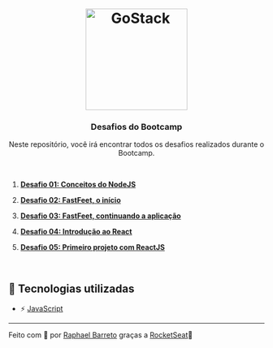 <h1 align="center">
  <img alt="GoStack" src="https://rocketseat-cdn.s3-sa-east-1.amazonaws.com/bootcamp-header.png" width="200px">
</h1>

<h3 align="center">Desafios do Bootcamp</h3>

<p align="center">Neste repositório, você irá encontrar todos os desafios realizados durante o Bootcamp.</p>

<br/>

1. **[Desafio 01: Conceitos do NodeJS](https://github.com/raphabarreto/gostack-desafios/tree/master/01)**

2. **[Desafio 02: FastFeet, o início](https://github.com/raphabarreto/gostack-desafios/tree/master/02)**

3. **[Desafio 03: FastFeet, continuando a aplicação](https://github.com/raphabarreto/gostack-desafios/tree/master/03)**

4. **[Desafio 04: Introdução ao React](https://github.com/raphabarreto/gostack-desafios/tree/master/04)**

5. **[Desafio 05: Primeiro projeto com ReactJS](https://github.com/raphabarreto/gostack-desafios/tree/master/05)**

<br/>

## 🚀 Tecnologias utilizadas

- ⚡ [JavaScript](https://skylab.rocketseat.com.br/journey/starter)

---

Feito com 💖 por [Raphael Barreto](https://raphabarreto.com.br/)
graças a [RocketSeat](https://rocketseat.com.br/)🚀
